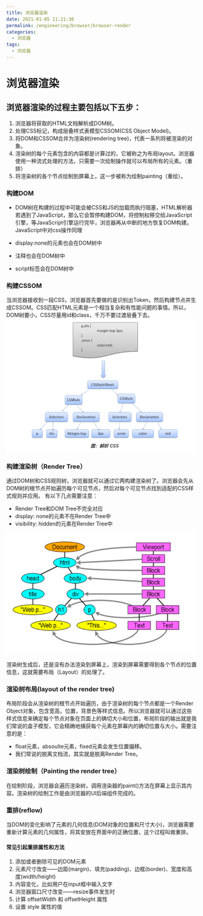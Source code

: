 ```yaml
---
title: 浏览器渲染
date: 2021-01-05 11:21:30
permalink: /engineering/browser/browser-render
categories:
  - 浏览器
tags:
  - 浏览器
---
```

# 浏览器渲染
## 浏览器渲染的过程主要包括以下五步：
1. 浏览器将获取的HTML文档解析成DOM树。
2. 处理CSS标记，构成层叠样式表模型CSSOM(CSS Object Model)。
3. 将DOM和CSSOM合并为渲染树(rendering tree)，代表一系列将被渲染的对象。
4. 渲染树的每个元素包含的内容都是计算过的，它被称之为布局layout。浏览器使用一种流式处理的方法，只需要一次绘制操作就可以布局所有的元素。（重排）
5. 将渲染树的各个节点绘制到屏幕上，这一步被称为绘制painting（重绘）。

### 构建DOM
- DOM树在构建的过程中可能会被CSS和JS的加载而执行阻塞，HTML解析器若遇到了JavaScript，那么它会暂停构建DOM，将控制权移交给JavaScript引擎，等JavaScript引擎运行完毕，浏览器再从中断的地方恢复DOM构建。JavaScript中对css操作同理

- display:none的元素也会在DOM树中
- 注释也会在DOM树中
- script标签会在DOM树中

### 构建CSSOM
当浏览器接收到一段CSS，浏览器首先要做的是识别出Token，然后构建节点并生成CSSOM。CSS匹配HTML元素是一个相当复杂和有性能问题的事情。所以，DOM树要小，CSS尽量用id和class，千万不要过渡层叠下去。
![image.png](images/browser-render-001.png)

### 构建渲染树（Render Tree）
通过DOM树和CSS规则树，浏览器就可以通过它两构建渲染树了。浏览器会先从DOM树的根节点开始遍历每个可见节点，然后对每个可见节点找到适配的CSS样式规则并应用。
有以下几点需要注意：

- Render Tree和DOM Tree不完全对应
- display: none的元素不在Render Tree中
- visibility: hidden的元素在Render Tree中

![image.png](images/browser-render-002.png)

渲染树生成后，还是没有办法渲染到屏幕上，渲染到屏幕需要得到各个节点的位置信息，这就需要布局（Layout）的处理了。

### 渲染树布局(layout of the render tree)

布局阶段会从渲染树的根节点开始遍历，由于渲染树的每个节点都是一个Render Object对象，包含宽高，位置，背景色等样式信息。所以浏览器就可以通过这些样式信息来确定每个节点对象在页面上的确切大小和位置，布局阶段的输出就是我们常说的盒子模型，它会精确地捕获每个元素在屏幕内的确切位置与大小。需要注意的是：
- float元素，absoulte元素，fixed元素会发生位置偏移。
- 我们常说的脱离文档流，其实就是脱离Render Tree。

### 渲染树绘制（Painting the render tree）
在绘制阶段，浏览器会遍历渲染树，调用渲染器的paint()方法在屏幕上显示其内容。渲染树的绘制工作是由浏览器的UI后端组件完成的。

### 重排(reflow)
当DOM的变化影响了元素的几何信息(DOM对象的位置和尺寸大小)，浏览器需要重新计算元素的几何属性，将其安放在界面中的正确位置，这个过程叫做重排。

#### 常见引起重排属性和方法
1. 添加或者删除可见的DOM元素
2. 元素尺寸改变——边距(margin)、填充(padding)、边框(border)、宽度和高度(width/height)
3. 内容变化，比如用户在input框中输入文字
4. 浏览器窗口尺寸改变——resize事件发生时
5. 计算 offsetWidth 和 offsetHeight 属性
6. 设置 style 属性的值